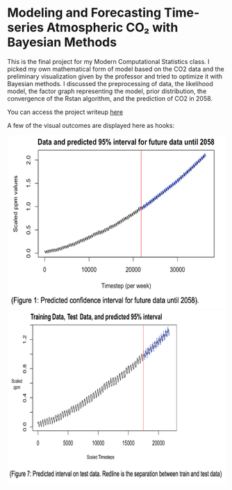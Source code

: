 # Modeling and Forecasting Time-series Atmospheric CO₂ with Bayesian Methods

This is the final project for my Modern Computational Statistics class. I picked my own mathematical form of model based on the CO2 data and the preliminary visualization given by the professor and tried to optimize it with Bayesian methods. I discussed the preprocessing of data, the likelihood model, the factor graph representing the model, prior distribution, the convergence of the Rstan algorithm, and the prediction of CO2 in 2058. 

You can access the project writeup [here](https://github.com/xiaofanliang/BayesianModeling/blob/master/Writeup.pdf)

A few of the visual outcomes are displayed here as hooks: 

<img src="https://github.com/xiaofanliang/BayesianModeling/blob/master/img/prediction.png" width="600" height="400"/>
<img src="https://github.com/xiaofanliang/BayesianModeling/blob/master/img/testtrain.png" width="750" height="400"/>
